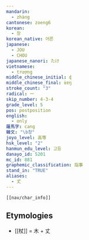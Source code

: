 ```yaml
---
mandarin:
  - zhàng
cantonese: zoeng6
korean:
  - 장
korean_native: 어른
japanese:
  - JOU
  - CHOU
japanese_nanori: たけ
vietnamese:
  - trượng
middle_chinese_initial: ɖ
middle_chinese_final: ɨɐŋ
stroke_count: "3"
radical: 一
skip_number: 4-3-4
grade_level: 5
pos: postposition
english:
  - only
羅馬字: cang
韓文: "\b창"
joyo_level: 高等
hsk_level: "2"
hanmun_edu_level: 고등
danayo_id: 5201
mc_id: 881
graphemic_classification: 指事
stand_in: "TRUE"
aliases:
  - 𠀋
---
```

```meta-bind-embed
[[nav/char_info]]
```

## Etymologies
- [[杖]] = 木 + 丈